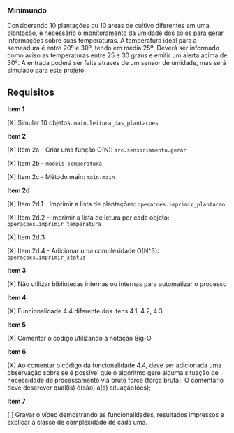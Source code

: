 ### Minimundo
Considerando 10 plantações ou 10 áreas de cultivo diferentes em uma plantação, é necessário o monitoramento da umidade dos solos para gerar informações sobre suas temperaturas. A temperatura ideal para a semeadura é entre 20º e 30º, tendo em média 25º. 
Deverá ser informado como aviso as temperaturas entre 25 e 30 graus e emitir um alerta acima de 30º. A entrada poderá ser feita através de um sensor de umidade, mas será simulado para este projeto.


## Requisitos
**Item 1**

[X] Simular 10 objetos: `main.leitura_das_plantacoes`

**Item 2**

[X] Item 2a - Criar uma função O(N): `src.sensoriamento.gerar`

[X] Item 2b - `models.Temperatura`

[X] Item 2c - Método main: `main.main`

**Item 2d**

[X] Item 2d.1 - Imprimir a lista de plantações: `operacoes.imprimir_plantacao`

[X] Item 2d.2 - Imprimir a lista de letura por cada objeto: `operacoes.imprimir_temperatura`

[X] Item 2d.3

[X] Item 2d.4 - Adicionar uma complexidade O(N^3): `operacoes.imprimir_status`

**Item 3**

[X] Não utilizar bibliotecas internas ou internas para automatizar o processo

**Item 4**

[X] Funcionalidade 4.4 diferente dos itens 4.1, 4.2, 4.3

**Item 5**

[X] Comentar o código utilizando a notação Big-O

**Item 6**

[X] Ao comentar o código da funcionalidade 4.4, deve ser adicionada uma observação sobre se é possível que o algoritmo gere alguma situação de necessidade de processamento via brute force (força bruta). O comentário deve descrever qual(is) é(são) a(s) situação(ões);

**Item 7**

[ ] Gravar o vídeo demostrando as funcionalidades, resultados impressos e explicar a classe de complexidade de cada uma.
